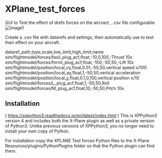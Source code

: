 # XPlane_test_forces
GUI to Test the effect of drefs forces on the aircract , .csv file configurable
![image1](https://github.com/user-attachments/assets/83dd74f4-6d1c-4402-824d-ff07dbae1d5f)

Create a .csv file  with datarefs and settings, then automatically use to test their effect on your aircraft. 

dataref_path,type,scale,low_limit,high_limit,name
sim/flightmodel/forces/faxil_plug_acf,float,-10,0,100,-Thrust 10x
sim/flightmodel/forces/fnrml_plug_acf,float,-100,-50,50,-Lift 10x
sim/flightmodel/position/local_vy,float,0.01,-50,50,vertical speed x/100
sim/flightmodel/position/local_ay,float,1,-50,50,vertical acceleration 
sim/flightmodel/position/local_y,float,0.1,0,100,vertical position x/10
sim/flightmodel/forces/L_plug_acf,float,1,-50,50,Roll
sim/flightmodel/forces/M_plug_acf,float,10,-50,50,Pitch 10x

Installation
------------

( https://xppython3.readthedocs.io/en/latest/index.html )
This is XPPython3 version 4 and includes both the X-Plane plugin as well as a private version of Python3. Unlike previous versions of XPPython3, you no longer need to install your own copy of Python.

For installation copy the XPLANE Test forces Python files to the X-Plane Resources/plugins/PythonPlugins folder so that the Python plugin can find them.
